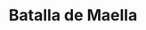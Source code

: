 ﻿---
title: "Batalla de Maella"
permalink: periodes_394.html
layout: periode
dataInici: 1838-10-01
sidebar: periodes
pares:
  - id: 389
    title: "Primera Guerra Carlista"
    dataInici: "(1833-10-02)"
    dataFi: "(1840-07-06)"

fills:
jocsPrincipals:
jocsEscenaris:
jocsEpoca:
  - title: "Dios Patria y Rey"
    bggId: 31776
    escenari: "Maella"

jocsEpocaEscenaris:
---
